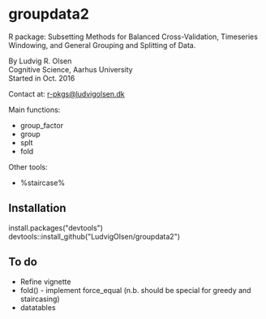 # groupdata2

R package: Subsetting Methods for Balanced Cross-Validation, 
Timeseries Windowing, and General Grouping and Splitting of Data.  

By Ludvig R. Olsen  
Cognitive Science, Aarhus University  
Started in Oct. 2016 

Contact at:
r-pkgs@ludvigolsen.dk

Main functions:  
* group_factor  
* group 
* splt  
* fold  
  
Other tools:  
* %staircase%  

## Installation  
install.packages("devtools")  
devtools::install_github("LudvigOlsen/groupdata2")  

## To do  
* Refine vignette  
* fold() - implement force_equal (n.b. should be special for greedy and staircasing)  
* datatables 
